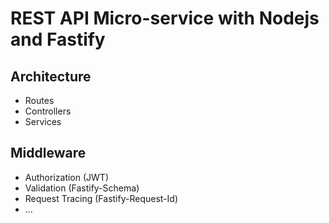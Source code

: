 # REST API Micro-service with Nodejs and Fastify

## Architecture

- Routes
- Controllers
- Services

## Middleware

- Authorization (JWT)
- Validation (Fastify-Schema)
- Request Tracing (Fastify-Request-Id)
- ...